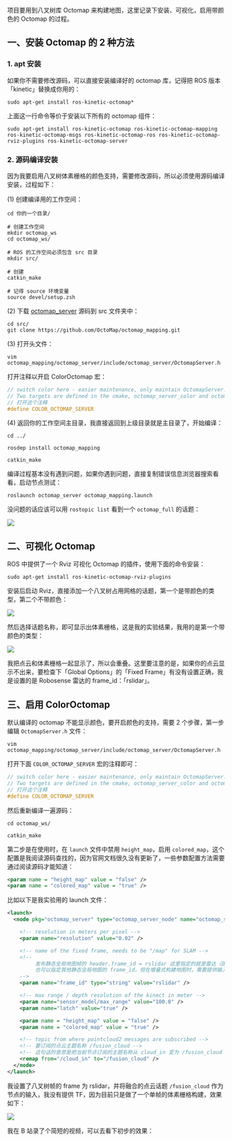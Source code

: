 项目要用到八叉树库 Octomap 来构建地图，这里记录下安装、可视化，启用带颜色的 Octomap 的过程。

## 一、安装 Octomap 的 2 种方法

### 1. apt 安装

如果你不需要修改源码，可以直接安装编译好的 octomap 库，记得把 ROS 版本「kinetic」替换成你用的：

```shell
sudo apt-get install ros-kinetic-octomap*
```

上面这一行命令等价于安装以下所有的 octomap 组件：

```shell
sudo apt-get install ros-kinetic-octomap ros-kinetic-octomap-mapping ros-kinetic-octomap-msgs ros-kinetic-octomap-ros ros-kinetic-octomap-rviz-plugins ros-kinetic-octomap-server
```

### 2. 源码编译安装

因为我要启用八叉树体素栅格的颜色支持，需要修改源码，所以必须使用源码编译安装，过程如下：

(1) 创建编译用的工作空间：

```shell
cd 你的一个目录/

# 创建工作空间
mkdir octomap_ws
cd octomap_ws/

# ROS 的工作空间必须包含 src 目录
mkdir src/

# 创建
catkin_make

# 记得 source 环境变量
source devel/setup.zsh
```

(2) 下载 [octomap_server](https://github.com/OctoMap/octomap_mapping) 源码到 src 文件夹中：

```shell
cd src/
git clone https://github.com/OctoMap/octomap_mapping.git
```

(3) 打开头文件：

```shell
vim octomap_mapping/octomap_server/include/octomap_server/OctomapServer.h
```

打开注释以开启 ColorOctomap 宏：

```cpp
// switch color here - easier maintenance, only maintain OctomapServer. 
// Two targets are defined in the cmake, octomap_server_color and octomap_server. One has this defined, and the other doesn't
// 打开这个注释
#define COLOR_OCTOMAP_SERVER
```

(4) 返回你的工作空间主目录，我直接返回到上级目录就是主目录了，开始编译：

```shell
cd ../

rosdep install octomap_mapping

catkin_make
```

编译过程基本没有遇到问题，如果你遇到问题，直接复制错误信息浏览器搜索看看，启动节点测试：

```shell
roslaunch octomap_server octomap_mapping.launch
```

没问题的话应该可以用 `rostopic list` 看到一个 `octomap_full` 的话题：

![](https://dlonng.oss-cn-shenzhen.aliyuncs.com/blog/build_octomap.png)

## 二、可视化 Octomap

ROS 中提供了一个 Rviz 可视化 Octomap 的插件，使用下面的命令安装：

```shell
sudo apt-get install ros-kinetic-octomap-rviz-plugins
```

安装后启动 Rviz，直接添加一个八叉树占用网格的话题，第一个是带颜色的类型，第二个不带颜色：

![](https://dlonng.oss-cn-shenzhen.aliyuncs.com/blog/octomap_rviz_plugin2.png)

然后选择话题名称，即可显示出体素栅格，这是我的实验结果，我用的是第一个带颜色的类型：

![](https://dlonng.oss-cn-shenzhen.aliyuncs.com/blog/octomap_rviz_result.png)

我把点云和体素栅格一起显示了，所以会重叠。这里要注意的是，如果你的点云显示不出来，要检查下「Global Options」的「Fixed Frame」有没有设置正确，我是设置的是 Robosense 雷达的 frame_id：「rslidar」。

## 三、启用 ColorOctomap

默认编译的 octomap 不能显示颜色，要开启颜色的支持，需要 2 个步骤，第一步编辑 `OctomapServer.h` 文件：

```shell
vim octomap_mapping/octomap_server/include/octomap_server/OctomapServer.h
```

打开下面 `COLOR_OCTOMAP_SERVER` 宏的注释即可：

```cpp
// switch color here - easier maintenance, only maintain OctomapServer. 
// Two targets are defined in the cmake, octomap_server_color and octomap_server. One has this defined, and the other doesn't
// 打开这个注释
#define COLOR_OCTOMAP_SERVER
```

然后重新编译一遍源码：

```shell
cd octomap_ws/

catkin_make
```

第二步是在使用时，在 `launch` 文件中禁用 `height_map`，启用 `colored_map`，这个配置是我阅读源码查找的，因为官网文档很久没有更新了，一些参数配置方法需要通过阅读源码才能知道：

```xml
<param name = "height_map" value = "false" />
<param name = "colored_map" value = "true" />
```

比如以下是我实验用的 launch 文件：

```xml
<launch>
  <node pkg="octomap_server" type="octomap_server_node" name="octomap_server">

    <!-- resolution in meters per pixel -->
    <param name="resolution" value="0.02" />

    <!-- name of the fixed frame, needs to be "/map" for SLAM -->
    <!-- 
         发布静态全局地图帧的 header.frame_id = rslidar 这里指定的就是雷达（因为融合的点云发布到雷达坐标系下）
         也可以指定其他静态全局地图的 frame_id，但在增量式构建地图时，需要提供输入的点云帧和静态全局帧之间的 TF 变换
    -->
    <param name="frame_id" type="string" value="rslidar" />

    <!-- max range / depth resolution of the kinect in meter -->
    <param name="sensor_model/max_range" value="100.0" />
    <param name="latch" value="true" />

    <param name = "height_map" value = "false" />
    <param name = "colored_map" value = "true" /> 

    <!-- topic from where pointcloud2 messages are subscribed -->
    <!-- 要订阅的点云主题名称 /fusion_cloud -->
    <!-- 这句话的意思是把当前节点订阅的主题名称从 cloud_in 变为 /fusion_cloud -->
    <remap from="/cloud_in" to="/fusion_cloud" />
  </node>
</launch>
```

我设置了八叉树帧的 frame 为 rslidar，并将融合的点云话题 `/fusion_cloud` 作为节点的输入，我没有提供 TF，因为目前只是做了一个单帧的体素栅格构建，效果如下：

![](https://dlonng.oss-cn-shenzhen.aliyuncs.com/blog/color_octomap.png)

我在 B 站录了个简短的视频，可以去看下初步的效果：